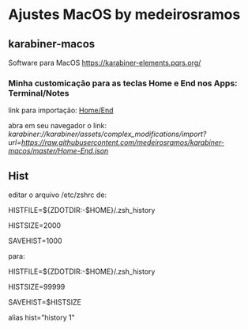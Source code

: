 # Ajustes MacOS by medeirosramos

## karabiner-macos

Software para MacOS https://karabiner-elements.pqrs.org/

### Minha customicação para as teclas Home e End nos Apps: Terminal/Notes

link para importação: [Home/End](http://karabiner://karabiner/assets/complex_modifications/import?url=https://raw.githubusercontent.com/medeirosramos/karabiner-macos/master/Home-End.json)

abra em seu navegador o link: *karabiner://karabiner/assets/complex_modifications/import?url=https://raw.githubusercontent.com/medeirosramos/karabiner-macos/master/Home-End.json*

## Hist
editar o arquivo /etc/zshrc de:

HISTFILE=${ZDOTDIR:-$HOME}/.zsh_history

HISTSIZE=2000

SAVEHIST=1000

para:

HISTFILE=${ZDOTDIR:-$HOME}/.zsh_history

HISTSIZE=99999

SAVEHIST=$HISTSIZE

alias hist="history 1"
